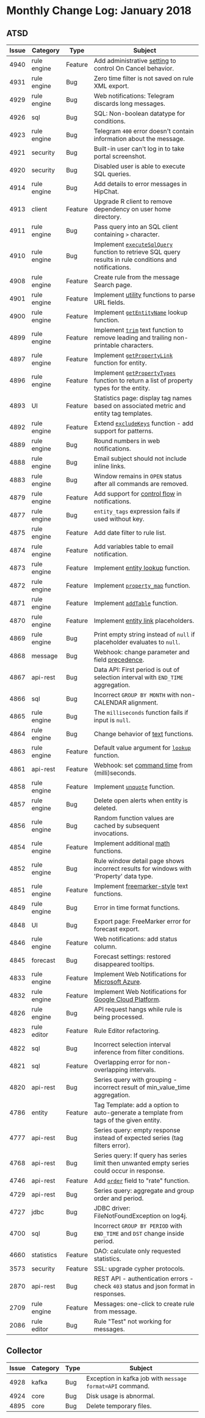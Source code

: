 Monthly Change Log: January 2018
==================================================

## ATSD

Issue| Category    | Type    | Subject              
-----|-------------|---------|----------------------
4940 | rule engine | Feature | Add administrative [setting](../../rule-engine/window.md#cancel-status) to control On Cancel behavior.
4931 | rule engine | Bug | Zero time filter is not saved on rule XML export.
4929 | rule engine | Bug | Web notifications: Telegram discards long messages.
4926 | sql | Bug | SQL: Non-boolean datatype for conditions.
4923 | rule engine | Bug | Telegram `400` error doesn't contain information about the message.
4921 | security | Bug | Built-in user can't log in to take portal screenshot.
4920 | security | Bug | Disabled user is able to execute SQL queries.
4914 | rule engine | Bug | Add details to error messages in HipChat.
4913 | client | Feature | Upgrade R client to remove dependency on user home directory.
4911 | rule engine | Bug | Pass query into an SQL client containing `>` character.
4910 | rule engine | Bug | Implement [`executeSqlQuery`](../../rule-engine/functions-db.md#executesqlquery) function to retrieve SQL query results in rule conditions and notifications.
4908 | rule engine | Feature | Create rule from the message Search page.
4901 | rule engine | Feature | Implement [utility](../../rule-engine/functions-utility.md#utility-functions)  functions to parse URL fields.
4900 | rule engine | Feature | Implement [`getEntityName`](../../rule-engine/functions-lookup.md#getentityname) lookup function.
4899 | rule engine | Feature | Implement [`trim`](../../rule-engine/functions-text.md#trim) text function to remove leading and trailing non-printable characters.
4897 | rule engine | Feature | Implement [`getPropertyLink`](../../rule-engine/functions-link.md#getpropertylink) function for entity.
4896 | rule engine | Feature | Implement [`getPropertyTypes`](../../rule-engine/functions-property.md#getpropertytypes) function to return a list of property types for the entity.
4893 | UI | Feature | Statistics page: display tag names based on associated metric and entity tag templates.
4892 | rule engine | Feature | Extend [`excludeKeys`](../../rule-engine/functions-collection.md#excludekeys) function - add support for patterns.
4889 | rule engine | Bug | Round numbers in web notifications.
4888 | rule engine | Bug | Email subject should not include inline links.
4883 | rule engine | Bug | Window remains in `OPEN` status after all commands are removed.
4879 | rule engine | Feature | Add support for [control flow](../../rule-engine/control-flow.md) in notifications.
4877 | rule engine | Bug | `entity_tags` expression fails if used without key.
4875 | rule engine | Feature | Add date filter to rule list.
4874 | rule engine | Feature | Add variables table to email notification.
4873 | rule engine | Feature | Implement [entity lookup](../../rule-engine/functions-lookup.md#getentity) function.
4872 | rule engine | Feature | Implement [`property_map`](../../rule-engine/functions-property.md#reference) function.
4871 | rule engine | Feature | Implement [`addTable`](../../rule-engine/functions-format.md#reference) function.
4870 | rule engine | Feature | Implement [entity link](../../rule-engine/links.md#entitylink) placeholders.
4869 | rule engine | Bug | Print empty string instead of `null` if placeholder evaluates to `null`.
4868 | message | Bug | Webhook: change parameter and field [precedence](../../api/data/messages/webhook.md#parameter-precedence).
4867 | api-rest | Bug | Data API: First period is out of selection interval with `END_TIME` aggregation.
4866 | sql | Bug | Incorrect `GROUP BY MONTH` with non-CALENDAR alignment.
4865 | rule engine | Bug | The `milliseconds` function fails if input is `null`.
4864 | rule engine | Bug | Change behavior of [text](../../rule-engine/functions-text.md#keepafter) functions.
4863 | rule engine | Feature | Default value argument for [`lookup`](../../rule-engine/functions-lookup.md#lookup) function.
4861 | api-rest | Feature | Webhook: set [command time](../../api/data/messages/webhook.md#command-parameters) from (milli)seconds.
4858 | rule engine | Feature | Implement [`unquote`](../../rule-engine/functions-text.md#unquote) function.
4857 | rule engine | Bug | Delete open alerts when entity is deleted.
4856 | rule engine | Bug | Random function values are cached by subsequent invocations.
4854 | rule engine | Feature | Implement additional [math](../../rule-engine/functions-math.md#reference) functions.
4852 | rule engine | Bug | Rule window detail page shows incorrect results for windows with 'Property' data type.
4851 | rule engine | Feature | Implement [freemarker-style](../../rule-engine/functions-text.md#reference) text functions.
4849 | rule engine | Bug | Error in time format functions.
4848 | UI | Bug | Export page: FreeMarker error for forecast export.
4846 | rule engine | Feature | Web notifications: add status column.
4845 | forecast | Bug | Forecast settings: restored disappeared tooltips.
4833 | rule engine | Feature | Implement Web Notifications for [Microsoft Azure](../../rule-engine/notifications/azure-sb.md).
4832 | rule engine | Feature | Implement Web Notifications for [Google Cloud Platform](../../rule-engine/notifications/gcp-ps.md).
4826 | rule engine | Bug | API request hangs while rule is being processed.
4823 | rule editor | Feature | Rule Editor refactoring.
4822 | sql | Bug | Incorrect selection interval inference from filter conditions.
4821 | sql | Feature | Overlapping error for non-overlapping intervals.
4820 | api-rest | Bug | Series query with grouping - incorrect result of min_value_time aggregation.
4786 | entity | Feature | Tag Template: add a option to auto-generate a template from tags of the given entity.
4777 | api-rest | Bug | Series query: empty response instead of expected series (tag filters error).
4768 | api-rest | Bug | Series query: If query has series limit then unwanted empty series could occur in response.
4746 | api-rest | Feature | Add [`order`](../../api/data/series/rate.md#parameters) field to "rate" function.
4729 | api-rest | Bug | Series query: aggregate and group order and period.
4727 | jdbc | Bug | JDBC driver: FileNotFoundException on log4j.
4700 | sql | Bug | Incorrect `GROUP BY PERIOD` with `END_TIME` and `DST` change inside period.
4660 | statistics | Feature | DAO: calculate only requested statistics.
3573 | security | Feature | SSL: upgrade cypher protocols.
2870 | api-rest | Bug | REST API - authentication errors - check `403` status and json format in responses.
2709 | rule engine | Feature | Messages: one-click to create rule from message.
2086 | rule editor | Bug | Rule "Test" not working for messages.

## Collector

Issue| Category    | Type    | Subject              
-----|-------------|---------|----------------------
4928 | kafka | Bug | Exception in kafka job with `message format=API` command.
4924 | core | Bug | Disk usage is abnormal.
4895 | core | Bug | Delete temporary files.
